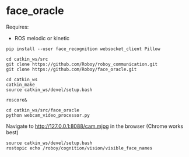 # face_oracle
Requires:
- ROS melodic or kinetic

```
pip install --user face_recognition websocket_client Pillow

cd catkin_ws/src
git clone https://github.com/Roboy/roboy_communication.git
git clone https://github.com/Roboy/face_oracle.git

cd catkin_ws
catkin_make
source catkin_ws/devel/setup.bash

roscore&

cd catkin_ws/src/face_oracle
python webcam_video_processor.py
```
Navigate to http://127.0.0.1:8088/cam.mjpg in the browser (Chrome works best)

```
source catkin_ws/devel/setup.bash
rostopic echo /roboy/cognition/vision/visible_face_names
```
